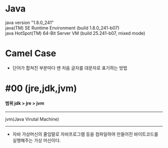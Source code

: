 Java
====

java version "1.8.0_241"   
java(TM) SE Runtime Environment (build 1.8.0_241-b07)   
java HotSpot(TM) 64-Bit Server VM (build 25.241-b07, mixed mode)

# Camel Case 
- 단어가 합쳐진 부분마다 맨 처음 글자를 대문자로 표기하는 방법


# #00 (jre,jdk,jvm)
#### 범위 jdk > jre > jvm
- - - 
jvm(Java Virutal Machine)
- - -
- 자바 가상머신의 줄임말로 자바프로그램 등을 컴파일하여 만들어진 바이트코드를 실행해주는 가상 머신이다.


